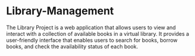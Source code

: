# Library-Management
The Library Project is a web application that allows users to view and interact with a collection of available books in a virtual library. It provides a user-friendly interface that enables users to search for books, borrow books, and check the availability status of each book.
